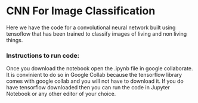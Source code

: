 # CNN For Image Classification
Here we have the code for a convolutional neural network built using tensoflow that has been trained to classify images of living and non living things.

### Instructions to run code:
Once you download the notebook open the .ipynb file in google collaborate. It is convinient to do so in Google Collab because the tensorflow library comes with google collab and you will not have to download it. If you do have tensorflow downloaded then you can run the code in Jupyter Notebook or any other editor of your choice.
